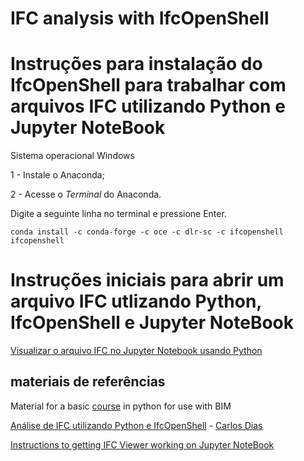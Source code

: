 # IFC analysis with IfcOpenShell

# Instruções para instalação do IfcOpenShell para trabalhar com arquivos IFC utilizando Python e Jupyter NoteBook 

Sistema operacional Windows

1 - Instale o Anaconda;

2 - Acesse o *Terminal* do Anaconda.

Digite a seguinte linha no terminal e pressione Enter.

```
conda install -c conda-forge -c oce -c dlr-sc -c ifcopenshell ifcopenshell
```

# Instruções iniciais para abrir um arquivo IFC utlizando Python, IfcOpenShell e Jupyter NoteBook

[Visualizar o arquivo IFC no Jupyter Notebook usando Python](https://github.com/renatogcruz/Data-science-for-architecture/tree/main/ifc_analysis/IFC_analysis_with_IfcOpenShell/Instrucoes_iniciais)

## materiais de referências

Material for a basic [course](https://github.com/bimfag/intro-python-bim) in python for use with BIM

[Análise de IFC utilizando Python e IfcOpenShell](https://www.youtube.com/watch?v=fKIuYu0-hVk) - [Carlos Dias](https://github.com/c4rlosdias)

[Instructions to getting IFC Viewer working on Jupyter NoteBook](https://gist.github.com/feromes/b9e7935b9313e7eb7e197d267168ebdb)
